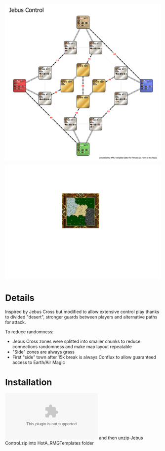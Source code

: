 ![Jebus Control template](https://raw.githubusercontent.com/oz4ru/jebus-control/main/Jebus%20Control.png)

![Jebus Control Example Generation](https://github.com/oz4ru/jebus-control/blob/main/generated.png)

# Details
Inspired by Jebus Cross but modified to allow extensive control play thanks to divided "desert", stronger guards between players and alternative paths for attack.

To reduce randomness:
* Jebus Cross zones were splitted  into smaller chunks to reduce connections randomness and make map layout repeatable
* "Side" zones are always grass
* First "side" town after 15k break is always Conflux to allow guaranteed access to Earth/Air Magic
# Installation
![Download](https://github.com/oz4ru/jebus-control/raw/main/Jebus%20Control.zip) and then unzip Jebus Control.zip into HotA_RMGTemplates folder
